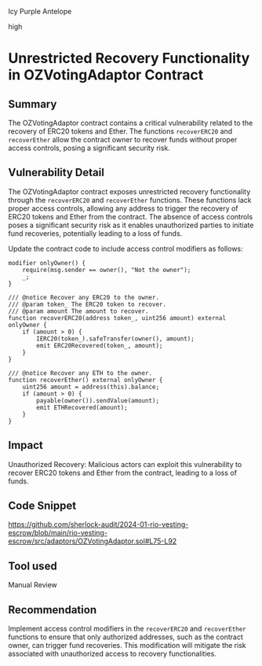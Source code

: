Icy Purple Antelope

high

# Unrestricted Recovery Functionality in OZVotingAdaptor Contract

## Summary
The OZVotingAdaptor contract contains a critical vulnerability related to the recovery of ERC20 tokens and Ether. The functions `recoverERC20` and `recoverEther` allow the contract owner to recover funds without proper access controls, posing a significant security risk.

## Vulnerability Detail
The OZVotingAdaptor contract exposes unrestricted recovery functionality through the `recoverERC20` and `recoverEther` functions. These functions lack proper access controls, allowing any address to trigger the recovery of ERC20 tokens and Ether from the contract. The absence of access controls poses a significant security risk as it enables unauthorized parties to initiate fund recoveries, potentially leading to a loss of funds.

Update the contract code to include access control modifiers as follows:

```solidity
modifier onlyOwner() {
    require(msg.sender == owner(), "Not the owner");
    _;
}

/// @notice Recover any ERC20 to the owner.
/// @param token_ The ERC20 token to recover.
/// @param amount The amount to recover.
function recoverERC20(address token_, uint256 amount) external onlyOwner {
    if (amount > 0) {
        IERC20(token_).safeTransfer(owner(), amount);
        emit ERC20Recovered(token_, amount);
    }
}

/// @notice Recover any ETH to the owner.
function recoverEther() external onlyOwner {
    uint256 amount = address(this).balance;
    if (amount > 0) {
        payable(owner()).sendValue(amount);
        emit ETHRecovered(amount);
    }
}
```

## Impact
 Unauthorized Recovery: Malicious actors can exploit this vulnerability to recover ERC20 tokens and Ether from the contract, leading to a loss of funds.

## Code Snippet
https://github.com/sherlock-audit/2024-01-rio-vesting-escrow/blob/main/rio-vesting-escrow/src/adaptors/OZVotingAdaptor.sol#L75-L92
## Tool used

Manual Review

## Recommendation
Implement access control modifiers in the `recoverERC20` and `recoverEther` functions to ensure that only authorized addresses, such as the contract owner, can trigger fund recoveries. This modification will mitigate the risk associated with unauthorized access to recovery functionalities.
